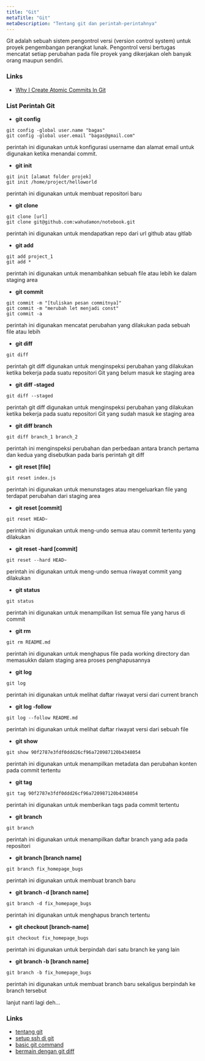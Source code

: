 ```yaml
---
title: "Git"
metaTitle: "Git"
metaDescription: "Tentang git dan perintah-perintahnya"
---
```


Git adalah sebuah sistem pengontrol versi (version control system) untuk proyek pengembangan perangkat lunak. Pengontrol versi bertugas mencatat setiap perubahan pada file proyek yang dikerjakan oleh banyak orang maupun sendiri.

### Links
- [Why I Create Atomic Commits In Git](https://dev.to/cbillowes/why-i-create-atomic-commits-in-git-kfi)

### List Perintah Git
- **git config**
```git
git config -global user.name "bagas"
git config -global user.email "bagas@gmail.com"
```
perintah ini digunakan untuk konfigurasi username dan alamat email untuk digunakan ketika menandai commit.

- **git init**
```git
git init [alamat folder projek]
git init /home/project/helloworld
```
perintah ini digunakan untuk membuat repositori baru

- **git clone**
```git
git clone [url]
git clone git@github.com:wahudamon/notebook.git
```
perintah ini digunakan untuk mendapatkan repo dari url github atau gitlab

- **git add**
```git
git add project_1
git add *
```
perintah ini digunakan untuk menambahkan sebuah file atau lebih ke dalam staging area

- **git commit**
```git
git commit -m "[tuliskan pesan commitnya]"
git commit -m "merubah let menjadi const"
git commit -a
```
perintah ini digunakan mencatat perubahan yang dilakukan pada sebuah file atau lebih

- **git diff**
```git
git diff
```
perintah git diff digunakan untuk menginspeksi perubahan yang dilakukan ketika bekerja pada suatu repositori Git yang belum masuk ke staging area

- **git diff -staged**
```git
git diff --staged
```
perintah git diff digunakan untuk menginspeksi perubahan yang dilakukan ketika bekerja pada suatu repositori Git yang sudah masuk ke staging area

- **git diff branch**
```git
git diff branch_1 branch_2
```
perintah ini menginspeksi perubahan dan perbedaan antara branch pertama dan kedua yang disebutkan pada baris perintah git diff

- **git reset [file]**
```git
git reset index.js
```
perintah ini digunakan untuk menunstages atau mengeluarkan file yang terdapat perubahan dari staging area

- **git reset [commit]**
```git
git reset HEAD~
```
perintah ini digunakan untuk meng-undo semua atau commit tertentu yang dilakukan

- **git reset -hard [commit]**
```git
git reset --hard HEAD~
```
perintah ini digunakan untuk meng-undo semua riwayat commit yang dilakukan

- **git status**
```git
git status
```
perintah ini digunakan untuk menampilkan list semua file yang harus di commit

- **git rm**
```git
git rm README.md
```
perintah ini digunakan untuk menghapus file pada working directory dan memasukkn dalam staging area proses penghapusannya

- **git log**
```git
git log
```
perintah ini digunakan untuk melihat daftar riwayat versi dari current branch

- **git log -follow**
```git
git log --follow README.md
```
perintah ini digunakan untuk melihat daftar riwayat versi dari sebuah file

- **git show**
```git
git show 90f2787e3fdf0ddd26cf96a720987120b4348054
```
perintah ini digunakan untuk menampilkan metadata dan perubahan konten pada commit tertentu

- **git tag**
```git
git tag 90f2787e3fdf0ddd26cf96a720987120b4348054
```
perintah ini digunakan untuk memberikan tags pada commit tertentu

- **git branch**
```git
git branch
```
perintah ini digunakan untuk menampilkan daftar branch yang ada pada repositori

- **git branch [branch name]**
```git
git branch fix_homepage_bugs
```
perintah ini digunakan untuk membuat branch baru

- **git branch -d [branch name]**
```git
git branch -d fix_homepage_bugs
```
perintah ini digunakan untuk menghapus branch tertentu

- **git checkout [branch-name]**
```git
git checkout fix_homepage_bugs
```
perintah ini digunakan untuk berpindah dari satu branch ke yang lain

- **git branch -b [branch name]**
```git
git branch -b fix_homepage_bugs
```
perintah ini digunakan untuk membuat branch baru sekaligus berpindah ke branch tersebut

lanjut nanti lagi deh...

### Links
- [tentang git](https://www.petanikode.com/git-untuk-pemula/)
- [setup ssh di git](https://www.petanikode.com/github-ssh)
- [basic git command](https://www.edureka.co/blog/git-commands-with-example/)
- [bermain dengan git diff](https://icalrn.id/bermain-dengan-git-diff/)
